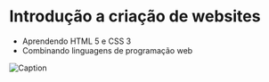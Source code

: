 # Introdução a criação de websites

- Aprendendo HTML 5 e CSS 3
- Combinando linguagens de programação web

![Caption](https://files.cercomp.ufg.br/weby/up/342/o/em_construcao.jpg)
